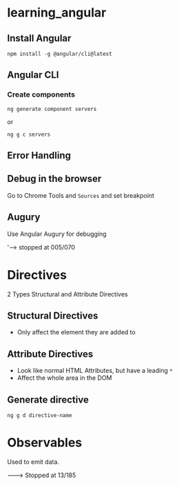 # learning_angular

## Install Angular

`npm install -g @angular/cli@latest`

## Angular CLI

### Create components

`ng generate component servers`

or

`ng g c servers`

## Error Handling

## Debug in the browser

Go to Chrome Tools and `Sources` and set breakpoint

## Augury

Use Angular Augury for debugging

'--> stopped at 005/070

# Directives

2 Types Structural and  Attribute Directives

## Structural Directives
* Only affect the element they are added to

## Attribute Directives
* Look like normal HTML Attributes, but have a leading `*`
* Affect the whole area in the DOM

## Generate directive

`ng g d directive-name`

# Observables

Used to emit data.



---> Stopped at 13/185
